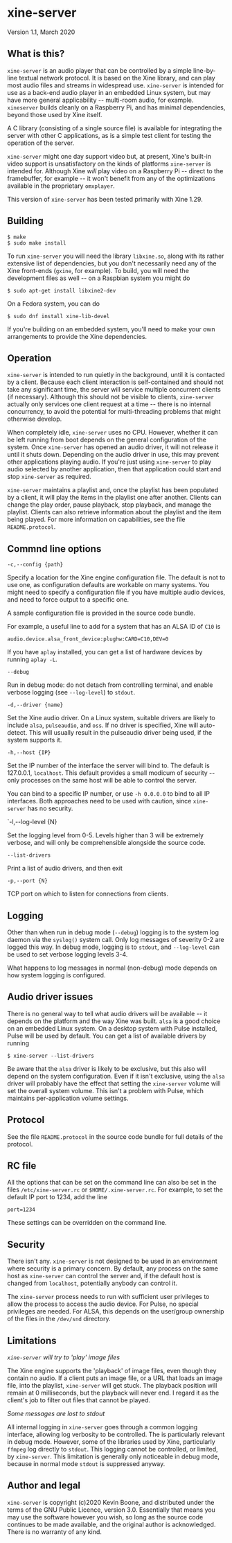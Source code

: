 # xine-server

Version 1.1, March 2020

## What is this?

`xine-server` is an audio player that can be controlled by a simple
line-by-line textual network protocol. It is based on the Xine library, and can
play most audio files and streams in widespread use. `xine-server` is intended
for use as a back-end audio player in an embedded Linux system, but may have
more general applicability -- multi-room audio, for example.  `xineserver`
builds cleanly on a Raspberry Pi, and has minimal dependencies, beyond those
used by Xine itself. 

A C library (consisting of a single source file) is available for
integrating the server with other C applications, as is a simple 
test client for testing the operation of the server.

`xine-server` might one day support video but, at present, Xine's
built-in video support is unsatisfactory on the kinds of platforms
`xine-server` is intended for. Although Xine _will_ play video on a Raspberry
Pi -- direct to the framebuffer, for example --  it won't benefit from
any of the optimizations available in the proprietary 
<code>omxplayer</code>. 

This version of `xine-server` has been tested primarily with Xine 1.29.

## Building

    $ make
    $ sudo make install

To run `xine-server` you will need the library <code>libxine.so</code>,
along with its rather extensive list of dependencies,
but you don't necessarily need any of the Xine front-ends (<code>gxine</code>,
for example). To build, you will need the development files as
well -- on a Raspbian system you might do

    $ sudo apt-get install libxine2-dev

On a Fedora system, you can do

    $ sudo dnf install xine-lib-devel

If you're building on an embedded system, you'll need to make your 
own arrangements to provide the Xine dependencies. 

## Operation

`xine-server` is intended to run quietly in the background, until it is
contacted by a client. Because each client interaction is self-contained
and should not take any significant time, the server will service
multiple concurrent clients (if necessary). Although this should not
be visible to clients, `xine-server` actually only services one client
request at a time -- there is no internal concurrency, to avoid the potential
for multi-threading problems that might otherwise develop.

When completely idle, `xine-server` uses no CPU. 
However, whether it can be left running from boot depends
on the general configuration of the system. Once `xine-server` has
opened an audio driver, it will not release it until it shuts down.
Depending on the audio driver in use, this may prevent other applications
playing audio. If you're just using `xine-server` to play audio
selected by another application, then that application could start
and stop `xine-server` as required. 

`xine-server` maintains a playlist and, once the playlist has been
populated by a client, it will play the items in the playlist one
after another. Clients can change the play order, pause playback,
stop playback, and manage the playlist. Clients can also 
retrieve information about the playlist and the item being played.
For more information on capabilities, see the file `README.protocol`. 

## Commnd line options

`-c,--config {path}`

Specify a location for the Xine engine configuration file. The default
is not to use one, as configuration defaults are workable on many
systems. You might need to specify a configuration file if you
have multiple audio devices, and need to force output to a specific one.

A sample configuration file is provided in the source code bundle.

For example, a useful line to add for a system that has an ALSA ID of 
`C10` is 

    audio.device.alsa_front_device:plughw:CARD=C10,DEV=0

If you have `aplay` installed, you can get a list of hardware devices by
running `aplay -L`.

`--debug`

Run in debug mode: do not detach from controlling terminal, and enable verbose
logging (see `--log-level`) to `stdout`.

`-d,--driver {name}`

Set the Xine audio driver. On a Linux system, suitable drivers are likely to
include `alsa`, `pulseaudio`, and `oss`. If no driver is specified, Xine will
auto-detect. This will usually result in the pulseaudio driver being used, if
the system supports it.

`-h,--host {IP}`

Set the IP number of the interface the server will bind to.
The default is 127.0.0.1, `localhost`. This default provides a
small modicum of security -- only processes on the same host
will be able to control the server.

You can bind to a specific IP number, or use `-h 0.0.0.0` to
bind to all IP interfaces. Both approaches need to be used
with caution, since `xine-server` has no security.

`-l,--log-level {N}

Set the logging level from 0-5. Levels higher than 3 will be extremely
verbose, and will only be comprehensible alongside the source code.

`--list-drivers`

Print a list of audio drivers, and then exit
 
`-p,--port {N}`

TCP port on which to listen for connections from clients.

## Logging

Other than when run in debug mode (``--debug``) logging is to
the system log daemon via the `syslog()` system call. Only
log messages of severity 0-2 are logged this way. In debug mode,
logging is to `stdout`, and `--log-level` can be used to set
verbose logging levels 3-4.

What happens to log messages in normal (non-debug) mode depends on
how system logging is configured.

## Audio driver issues

There is no general way to tell what audio drivers will be available
-- it depends on the platform and the way Xine was built. `alsa` is
a good choice on an embedded Linux system. On a desktop system 
with Pulse installed, Pulse will be used by default. You can get
a list of available drivers by running

    $ xine-server --list-drivers

Be aware that the `alsa` driver is likely to be exclusive, but this
also will depend on the system configuration. Even if it isn't
exclusive, using the `alsa` driver will probably have the effect that
setting the `xine-server` volume will set the overall system volume.
This isn't a problem with Pulse, which maintains per-application volume
settings.

## Protocol

See the file `README.protocol` in the source code bundle for
full details of the protocol.

## RC file

All the options that can be set on the command line can also be
set in the files `/etc/xine-server.rc` or `$HOME/.xine-server.rc`.
For example, to set the default IP port to 1234, add the line

    port=1234

These settings can be overridden on the command line. 

## Security

There isn't any. `xine-server` is not designed to be used in an
environment where security is a primary concern. By default, 
any process on the same host as `xine-server` can control the server and,
if the default host is changed from `localhost`, potentially anybody
can control it.

The `xine-server` process needs to run with sufficient user privileges
to allow the process to access the audio device. For Pulse, no
special privileges are needed. For ALSA, this depends on the
user/group ownership of the files in the `/dev/snd` directory.

## Limitations

_`xine-server` will try to 'play' image files_

The Xine engine supports the 'playback' of image files, even though they
contain no audio. If a client puts an image file, or a URL that loads
an image file, into the playlist, `xine-server` will get stuck. The
playback position will remain at 0 milliseconds, but the playback will
never end. I regard it as the client's job to filter out files that cannot be
played.

_Some messages are lost to stdout_

All internal logging in `xine-server` goes through a common logging
interface, allowing log verbosity to be controlled. The is particularly
relevant in debug mode. However, some of the libraries used by 
Xine, particularly `ffmpeg` log directly to `stdout`. This logging
cannot be controlled, or limited, by `xine-server`. This limitation
is generally only noticeable in debug mode, because in normal mode
`stdout` is suppressed anyway. 


## Author and legal

`xine-server` is copyright (c)2020 Kevin Boone, and distributed under the
terms of the GNU Public Licence, version 3.0. Essentially that means
you may use the software however you wish, so long as the source
code continues to be made available, and the original author is
acknowledged. There is no warranty of any kind.

